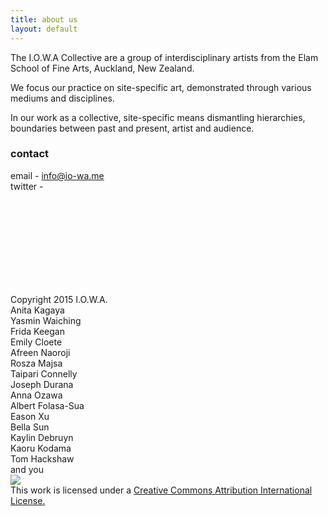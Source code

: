 ```yaml
---
title: about us
layout: default
---
```


The I.O.W.A Collective are a group of interdisciplinary artists from the Elam School of Fine Arts, Auckland, New Zealand.

We focus our practice on site-specific art, demonstrated through various mediums and disciplines.

In our work as a collective, site-specific means dismantling hierarchies, boundaries between past and present, artist and audience.

### contact

email - [info@io-wa.me][mail]
<br>
twitter - 

<br><br>
<br><br>
<br><br>
<br><br>

Copyright 2015 I.O.W.A.
<br>
Anita Kagaya
<br>
Yasmin Waiching
<br>
Frida Keegan
<br>
Emily Cloete
<br>
Afreen Naoroji
<br>
Rosza Majsa
<br>
Taipari Connelly
<br>
Joseph Durana 
<br>
Anna Ozawa
<br>
Albert Folasa-Sua
<br>
Eason Xu
<br>
Bella Sun
<br>
Kaylin Debruyn
<br>
Kaoru Kodama
<br>
Tom Hackshaw
<br>
and you
<br>
<img src="https://i.creativecommons.org/l/by/4.0/80x15.png"><br>This work is licensed under a <a href="https://creativecommons.org/licenses/by/4.0/">Creative Commons Attribution International License.</a>


[mail]: mailto:info@io-wa.me
